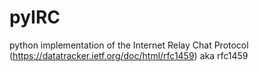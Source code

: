 # pyIRC
python implementation of the Internet Relay Chat Protocol (https://datatracker.ietf.org/doc/html/rfc1459) aka rfc1459
